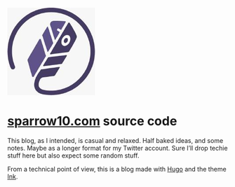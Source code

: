 [![sparrow10.com][1]][2]

# [sparrow10.com][2] source code

This blog, as I intended, is casual and relaxed. Half baked ideas, and some notes. Maybe as a longer format for my Twitter account. Sure I’ll drop techie stuff here but also expect some random stuff. 

From a technical point of view, this is a blog made with [Hugo][3] and the theme [Ink][4].

[1]: https://github.com/carlosgruiz-dev/sparrow10-blog/raw/main/static/images/sparrow10com.jpg
[2]: https://www.sparrow10.com
[3]: https://gohugo.io/
[4]: https://github.com/knadh/hugo-ink
